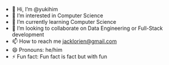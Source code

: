 - 👋 Hi, I’m @yukihim
- 👀 I’m interested in Computer Science
- 🌱 I’m currently learning Computer Science
- 💞️ I’m looking to collaborate on Data Engineering or Full-Stack development
- 📫 How to reach me jacklorien@gmail.com
- 😄 Pronouns: he/him
- ⚡ Fun fact: Fun fact is fact but with fun

<!---
yukihim/yukihim is a ✨ special ✨ repository because its `README.md` (this file) appears on your GitHub profile.
You can click the Preview link to take a look at your changes.
--->
